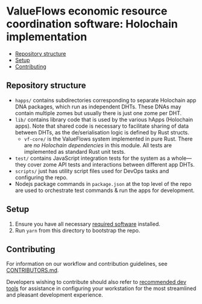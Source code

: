 # ValueFlows economic resource coordination software: Holochain implementation

<!-- MarkdownTOC -->

- [Repository structure](#repository-structure)
- [Setup](#setup)
- [Contributing](#contributing)

<!-- /MarkdownTOC -->

## Repository structure

- `happs/` contains subdirectories corresponding to separate Holochain app DNA packages, which run as independent DHTs. These DNAs may contain multiple zomes but usually there is just one zome per DHT.
- `lib/` contains library code that is used by the various hApps (Holochain apps). Note that shared code is necessary to facilitate sharing of data between DHTs, as the de/serialisation logic is defined by Rust structs.
	- `vf-core/` is the ValueFlows system implemented in pure Rust. There are *no Holochain dependencies* in this module. All tests are implemented as standard Rust unit tests.
- `test/` contains JavaScript integration tests for the system as a whole&mdash; they cover zome API tests and interactions between different app DHTs.
- `scripts/` just has utility script files used for DevOps tasks and configuring the repo.
- Nodejs package commands in `package.json` at the top level of the repo are used to orchestrate test commands & run the apps for development.

## Setup

1. Ensure you have all necessary [required software](./CONTRIBUTORS.md#required-software) installed.
2. Run `yarn` from this directory to bootstrap the repo.


## Contributing

For information on our workflow and contribution guidelines, see [CONTRIBUTORS.md](./CONTRIBUTORS.md).

Developers wishing to contribute should also refer to [recommended dev tools](./CONTRIBUTORS.md#recommended-dev-tools) for assistance in configuring your workstation for the most streamlined and pleasant development experience.
